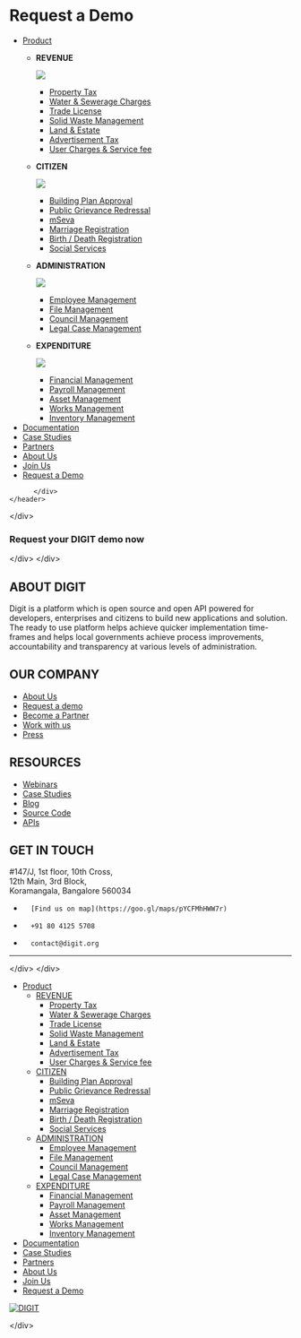# Request a Demo

* [Product](request-a-demo.md)
  * **REVENUE**

    ![](https://www.digit.org/wp-content/uploads/2017/09/mega-menu-revenue-300x200.jpg)

    * [Property Tax](https://www.digit.org/property-tax/)
    * [Water & Sewerage Charges](https://www.digit.org/water-charges/)
    * [Trade License](https://www.digit.org/trade-license/)
    * [Solid Waste Management](https://www.digit.org/coming-soon/)
    * [Land & Estate](https://www.digit.org/land-estate/)
    * [Advertisement Tax](https://www.digit.org/coming-soon/)
    * [User Charges & Service fee](https://www.digit.org/coming-soon/)

  * **CITIZEN**

    ![](https://www.digit.org/wp-content/uploads/2018/05/Citizen-2ab-300x200.jpg)

    * [Building Plan Approval](https://www.digit.org/building-plan-approval/)
    * [Public Grievance Redressal](https://www.digit.org/public-grievances/)
    * [mSeva](https://www.digit.org/mseva/)
    * [Marriage Registration](https://www.digit.org/marriage-registration/)
    * [Birth / Death Registration](https://www.digit.org/birth-certificates/)
    * [Social Services](https://www.digit.org/coming-soon/)

  * **ADMINISTRATION**

    ![](https://www.digit.org/wp-content/uploads/2017/09/mega-menu-administration-300x200.jpg)

    * [Employee Management](https://www.digit.org/employee-manager/)
    * [File Management](https://www.digit.org/file-manager/)
    * [Council Management](https://www.digit.org/coming-soon/)
    * [Legal Case Management](https://www.digit.org/legal-cases/)

  * **EXPENDITURE**

    ![](https://www.digit.org/wp-content/uploads/2018/05/expendiurea2-300x200.jpg)

    * [Financial Management](https://www.digit.org/financial-management/)
    * [Payroll Management](https://www.digit.org/payroll/)
    * [Asset Management](https://www.digit.org/asset/)
    * [Works Management](https://www.digit.org/works-management-2/)
    * [Inventory Management](https://www.digit.org/inventory-manager/)
* [Documentation](https://www.digit.org/coming-soon/)
* [Case Studies](https://www.digit.org/case-studies/)
* [Partners](https://www.digit.org/partners/)
* [About Us](https://www.digit.org/about-us/)
* [Join Us](https://www.digit.org/join-us/)
* [Request a Demo](https://www.digit.org/request-a-demo/)

```text
      </div>
</header>
```

&lt;/div&gt;

### Request your DIGIT demo now

&lt;/div&gt; &lt;/div&gt;

## ABOUT DIGIT

Digit is a platform which is open source and open API powered for developers, enterprises and citizens to build new applications and solution. The ready to use platform helps achieve quicker implementation time-frames and helps local governments achieve process improvements, accountability and transparency at various levels of administration.

## OUR COMPANY

* [About Us](https://www.digit.org/about-us/)
* [Request a demo](https://www.digit.org/request-a-demo/)
* [Become a Partner](https://www.digit.org/sign-up/)
* [Work with us](http://egovernments.org/join-us/)
* [Press](http://egovernments.org/)

## RESOURCES

* [Webinars](https://www.digit.org/coming-soon/)
* [Case Studies](https://www.digit.org/case-studies/)
* [Blog](https://www.digit.org/coming-soon/)
* [Source Code](https://www.digit.org/coming-soon/)
* [APIs](http://egov-micro-dev.egovernments.org/redoc/#)

## GET IN TOUCH

 \#147/J, 1st floor, 10th Cross,  
 12th Main, 3rd Block,  
 Koramangala, Bangalore 560034  


*       [Find us on map](https://goo.gl/maps/pYCFMhHWW7r)
*       +91 80 4125 5708
*       contact@digit.org
* * * 
&lt;/div&gt;  &lt;/div&gt;

* [Product](request-a-demo.md)
  * [REVENUE](request-a-demo.md)
    * [Property Tax](https://www.digit.org/property-tax/)
    * [Water & Sewerage Charges](https://www.digit.org/water-charges/)
    * [Trade License](https://www.digit.org/trade-license/)
    * [Solid Waste Management](https://www.digit.org/coming-soon/)
    * [Land & Estate](https://www.digit.org/land-estate/)
    * [Advertisement Tax](https://www.digit.org/coming-soon/)
    * [User Charges & Service fee](https://www.digit.org/coming-soon/)
  * [CITIZEN](request-a-demo.md)
    * [Building Plan Approval](https://www.digit.org/building-plan-approval/)
    * [Public Grievance Redressal](https://www.digit.org/public-grievances/)
    * [mSeva](https://www.digit.org/mseva/)
    * [Marriage Registration](https://www.digit.org/marriage-registration/)
    * [Birth / Death Registration](https://www.digit.org/birth-certificates/)
    * [Social Services](https://www.digit.org/coming-soon/)
  * [ADMINISTRATION](request-a-demo.md)
    * [Employee Management](https://www.digit.org/employee-manager/)
    * [File Management](https://www.digit.org/file-manager/)
    * [Council Management](https://www.digit.org/coming-soon/)
    * [Legal Case Management](https://www.digit.org/legal-cases/)
  * [EXPENDITURE](request-a-demo.md)
    * [Financial Management](https://www.digit.org/financial-management/)
    * [Payroll Management](https://www.digit.org/payroll/)
    * [Asset Management](https://www.digit.org/asset/)
    * [Works Management](https://www.digit.org/works-management-2/)
    * [Inventory Management](https://www.digit.org/inventory-manager/)
* [Documentation](https://www.digit.org/coming-soon/)
* [Case Studies](https://www.digit.org/case-studies/)
* [Partners](https://www.digit.org/partners/)
* [About Us](https://www.digit.org/about-us/)
* [Join Us](https://www.digit.org/join-us/)
* [Request a Demo](https://www.digit.org/request-a-demo/)

[![DIGIT](https://www.digit.org/wp-content/uploads/2017/09/logo-normal-2x.png)](https://www.digit.org)

&lt;/div&gt;


